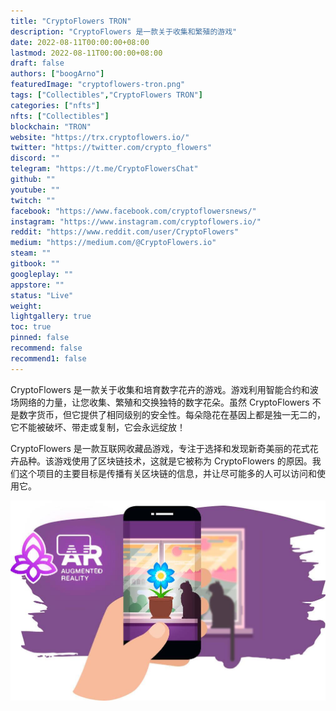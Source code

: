 ```yaml
---
title: "CryptoFlowers TRON"
description: "CryptoFlowers 是一款关于收集和繁殖的游戏"
date: 2022-08-11T00:00:00+08:00
lastmod: 2022-08-11T00:00:00+08:00
draft: false
authors: ["boogArno"]
featuredImage: "cryptoflowers-tron.png"
tags: ["Collectibles","CryptoFlowers TRON"]
categories: ["nfts"]
nfts: ["Collectibles"]
blockchain: "TRON"
website: "https://trx.cryptoflowers.io/"
twitter: "https://twitter.com/crypto_flowers"
discord: ""
telegram: "https://t.me/CryptoFlowersChat"
github: ""
youtube: ""
twitch: ""
facebook: "https://www.facebook.com/cryptoflowersnews/"
instagram: "https://www.instagram.com/cryptoflowers.io/"
reddit: "https://www.reddit.com/user/CryptoFlowers"
medium: "https://medium.com/@CryptoFlowers.io"
steam: ""
gitbook: ""
googleplay: ""
appstore: ""
status: "Live"
weight: 
lightgallery: true
toc: true
pinned: false
recommend: false
recommend1: false
---
```

CryptoFlowers 是一款关于收集和培育数字花卉的游戏。游戏利用智能合约和波场网络的力量，让您收集、繁殖和交换独特的数字花朵。虽然 CryptoFlowers 不是数字货币，但它提供了相同级别的安全性。每朵隐花在基因上都是独一无二的，它不能被破坏、带走或复制，它会永远绽放！

CryptoFlowers 是一款互联网收藏品游戏，专注于选择和发现新奇美丽的花式花卉品种。该游戏使用了区块链技术，这就是它被称为 CryptoFlowers 的原因。我们这个项目的主要目标是传播有关区块链的信息，并让尽可能多的人可以访问和使用它。

![ar_banner_](ar_banner_.jpg)
